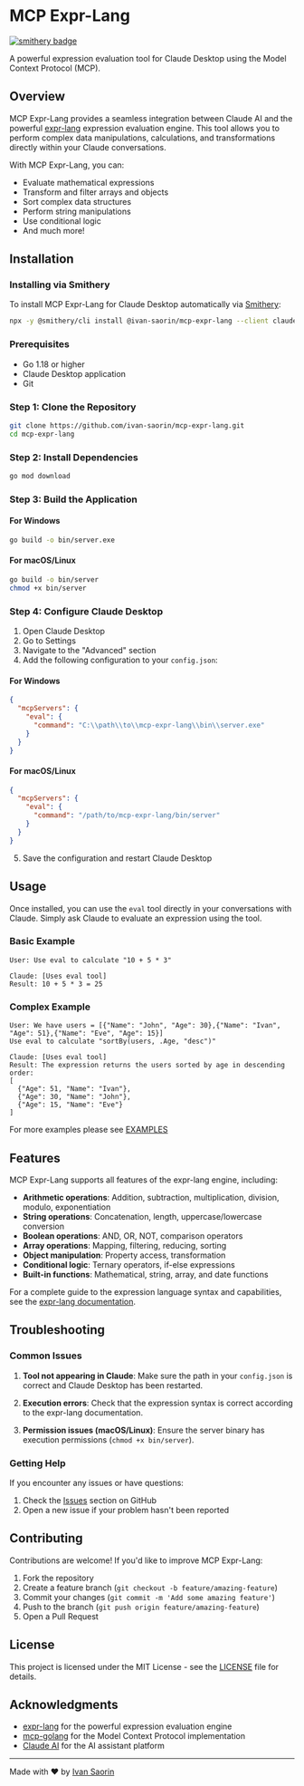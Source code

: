 # MCP Expr-Lang

[![smithery badge](https://smithery.ai/badge/@ivan-saorin/mcp-expr-lang)](https://smithery.ai/server/@ivan-saorin/mcp-expr-lang)

A powerful expression evaluation tool for Claude Desktop using the Model Context Protocol (MCP).

## Overview

MCP Expr-Lang provides a seamless integration between Claude AI and the powerful [expr-lang](https://expr-lang.org/) expression evaluation engine. This tool allows you to perform complex data manipulations, calculations, and transformations directly within your Claude conversations.

With MCP Expr-Lang, you can:

- Evaluate mathematical expressions
- Transform and filter arrays and objects
- Sort complex data structures
- Perform string manipulations
- Use conditional logic
- And much more!

## Installation

### Installing via Smithery

To install MCP Expr-Lang for Claude Desktop automatically via [Smithery](https://smithery.ai/server/@ivan-saorin/mcp-expr-lang):

```bash
npx -y @smithery/cli install @ivan-saorin/mcp-expr-lang --client claude
```

### Prerequisites

- Go 1.18 or higher
- Claude Desktop application
- Git

### Step 1: Clone the Repository

```bash
git clone https://github.com/ivan-saorin/mcp-expr-lang.git
cd mcp-expr-lang
```

### Step 2: Install Dependencies

```bash
go mod download
```

### Step 3: Build the Application

#### For Windows

```bash
go build -o bin/server.exe
```

#### For macOS/Linux

```bash
go build -o bin/server
chmod +x bin/server
```

### Step 4: Configure Claude Desktop

1. Open Claude Desktop
2. Go to Settings
3. Navigate to the "Advanced" section
4. Add the following configuration to your `config.json`:

#### For Windows

```json
{
  "mcpServers": {
    "eval": {
      "command": "C:\\path\\to\\mcp-expr-lang\\bin\\server.exe"
    }
  }
}
```

#### For macOS/Linux

```json
{
  "mcpServers": {
    "eval": {
      "command": "/path/to/mcp-expr-lang/bin/server"
    }
  }
}
```

5. Save the configuration and restart Claude Desktop

## Usage

Once installed, you can use the `eval` tool directly in your conversations with Claude. Simply ask Claude to evaluate an expression using the tool.

### Basic Example

```
User: Use eval to calculate "10 + 5 * 3"

Claude: [Uses eval tool]
Result: 10 + 5 * 3 = 25
```

### Complex Example

```
User: We have users = [{"Name": "John", "Age": 30},{"Name": "Ivan", "Age": 51},{"Name": "Eve", "Age": 15}]
Use eval to calculate "sortBy(users, .Age, "desc")"

Claude: [Uses eval tool]
Result: The expression returns the users sorted by age in descending order:
[
  {"Age": 51, "Name": "Ivan"},
  {"Age": 30, "Name": "John"},
  {"Age": 15, "Name": "Eve"}
]
```

For more examples please see [EXAMPLES](./EXAMPLES.md)

## Features

MCP Expr-Lang supports all features of the expr-lang engine, including:

- **Arithmetic operations**: Addition, subtraction, multiplication, division, modulo, exponentiation
- **String operations**: Concatenation, length, uppercase/lowercase conversion
- **Boolean operations**: AND, OR, NOT, comparison operators
- **Array operations**: Mapping, filtering, reducing, sorting
- **Object manipulation**: Property access, transformation
- **Conditional logic**: Ternary operators, if-else expressions
- **Built-in functions**: Mathematical, string, array, and date functions

For a complete guide to the expression language syntax and capabilities, see the [expr-lang documentation](https://expr-lang.org/docs/language-definition).

## Troubleshooting

### Common Issues

1. **Tool not appearing in Claude**: Make sure the path in your `config.json` is correct and Claude Desktop has been restarted.

2. **Execution errors**: Check that the expression syntax is correct according to the expr-lang documentation.

3. **Permission issues (macOS/Linux)**: Ensure the server binary has execution permissions (`chmod +x bin/server`).

### Getting Help

If you encounter any issues or have questions:

1. Check the [Issues](https://github.com/ivan-saorin/mcp-expr-lang/issues) section on GitHub
2. Open a new issue if your problem hasn't been reported

## Contributing

Contributions are welcome! If you'd like to improve MCP Expr-Lang:

1. Fork the repository
2. Create a feature branch (`git checkout -b feature/amazing-feature`)
3. Commit your changes (`git commit -m 'Add some amazing feature'`)
4. Push to the branch (`git push origin feature/amazing-feature`)
5. Open a Pull Request

## License

This project is licensed under the MIT License - see the [LICENSE](LICENSE) file for details.

## Acknowledgments

- [expr-lang](https://github.com/expr-lang/expr) for the powerful expression evaluation engine
- [mcp-golang](https://github.com/metoro-io/mcp-golang) for the Model Context Protocol implementation
- [Claude AI](https://claude.ai/) for the AI assistant platform

---

Made with ❤️ by [Ivan Saorin](https://github.com/ivan-saorin)
